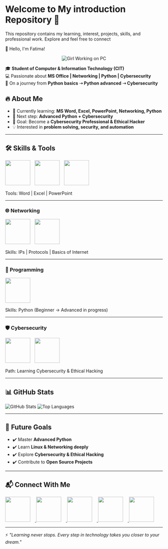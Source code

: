 
# Welcome to My introduction Repository 🌸
This repository contains my learning, interest, projects, skills, and professional work. Explore and feel free to connect

  🌟 Hello, I'm Fatima!  
<div align="center">

![Girl Working on PC](https://media4.giphy.com/media/v1.Y2lkPTZjMDliOTUyZGdrZDdhMWhreDJ1bzZnMGhuZTFicGZvaTcxZjIzNjh3aHZyaTNtMSZlcD12MV9pbnRlcm5hbF9naWZfYnlfaWQmY3Q9Zw/hpXdHPfFI5wTABdDx9/giphy.gif)

</div>

🎓 **Student of Computer & Information Technology (CIT)**                         
💻 Passionate about **MS Office | Networking | Python | Cybersecurity**  
🚀 On a journey from **Python basics ➝ Python advanced ➝ Cybersecurity**  
                       

## 🔥 About Me  

- 📘 Currently learning: **MS Word, Excel, PowerPoint, Networking, Python**  
- 🐍 Next step: **Advanced Python + Cybersecurity**  
- 🎯 Goal: Become a **Cybersecurity Professional & Ethical Hacker**  
- 💡 Interested in **problem solving, security, and automation**  

---

## 🛠️ Skills & Tools   

 
<p>
  <img src="https://img.icons8.com/color/96/microsoft-word-2019.png" width="80" style="margin-right:10px;"/>
  <img src="https://img.icons8.com/color/96/microsoft-excel-2019.png" width="80" style="margin-right:10px;"/>
  <img src="https://img.icons8.com/color/96/microsoft-powerpoint-2019.png" width="80"/>
</p>  
Tools: Word | Excel | PowerPoint  

---

### 🌐 Networking  
<p>
  <img src="https://img.icons8.com/color/96/network.png" width="80"/>
  <img src="https://img.icons8.com/color/96/internet.png" width="80" style="margin-left:10px;"/>
</p>  
Skills: IPs | Protocols | Basics of Internet  

---

### 🐍 Programming  
<p>
       <img src="https://img.icons8.com/color/96/python.png" width="80" style="margin-right:10px;"/>
      
</p>  
Skills: Python (Beginner → Advanced in progress)  

---

### 🛡️ Cybersecurity  
<p>
  <img src="https://img.icons8.com/color/96/cyber-security.png" width="80" style="margin-right:10px;"/>
  <img src="https://img.icons8.com/color/96/hacker.png" width="80"/>
</p>  
Path: Learning Cybersecurity & Ethical Hacking  

---


## 📊 GitHub Stats  
![GitHub Stats](https://github-readme-stats.vercel.app/api?username=YourUserName&show_icons=true&theme=radical)    ![Top Languages](https://github-readme-stats.vercel.app/api/top-langs/?username=YourUserName&layout=compact&theme=radical)  



---

## 🚀 Future Goals  
- ✔️ Master **Advanced Python**  
- ✔️ Learn **Linux & Networking deeply**  
- ✔️ Explore **Cybersecurity & Ethical Hacking**  
- ✔️ Contribute to **Open Source Projects**  

---

## 📬 Connect With Me

<p>
  <a href=(https://www.linkedin.com/in/fatima-attaullah-0aa616339?utm_source=share&utm_campaign=share_via&utm_content=profile&utm_medium=android_app) target="_blank">
    <img src="https://img.icons8.com/color/96/linkedin.png" width="80" style="margin-right:15px;"/>
  </a>
  <a href="mailto:your. fatimybaloch@gmail.com">
    <img src="https://img.icons8.com/color/96/gmail.png" width="80" style="margin-right:15px;"/>
  </a>
  <a href="https://twitter.com/your-twitter" target="_blank">
    <img src="https://img.icons8.com/color/96/twitter.png" width="80" style="margin-right:15px;"/>
  </a>
  <a href=https://www.facebook.com/share/1Lfy828kcX/ target="_blank">
    <img src="https://img.icons8.com/color/96/facebook.png" width="80" style="margin-right:15px;"/>
  </a>
  <a href=https://www.instagram.com/balushiii__26?igsh=MTRjanAxY2ZqOWlydQ== target="_blank">
    <img src="https://img.icons8.com/color/96/instagram-new.png" width="80"/>
  </a>
</p>
  

---

⚡ *"Learning never stops. Every step in technology takes you closer to your dream."*  
